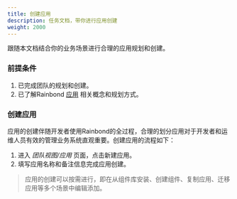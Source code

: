 ```yaml
---
title: 创建应用
description: 任务文档，带你进行应用创建
weight: 2000
---
```


跟随本文档结合你的业务场景进行合理的应用规划和创建。

### 前提条件

1. 已完成团队的规划和创建。
2. 已了解Rainbond [应用](../../get-start/concept/app/) 相关概念和规划方式。

### 创建应用

应用的创建伴随开发者使用Rainbond的全过程，合理的划分应用对于开发者和运维人员有效的管理业务系统直观重要。创建应用的流程如下：

1. 进入 *团队视图/应用* 页面，点击新建应用。
2. 填写应用名称和备注信息完成应用创建。

> 应用的创建可以按需进行，即在从组件库安装、创建组件、复制应用、迁移应用等多个场景中编辑添加。